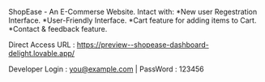 ShopEase - An E-Commerse Website.
Intact with:
            *New user Regestration Interface.
            *User-Friendly Interface.
            *Cart feature for adding items to Cart.
            *Contact & feedback feature.



Direct Access URL :      https://preview--shopease-dashboard-delight.lovable.app/



Developer Login : you@example.com | PassWord : 123456
